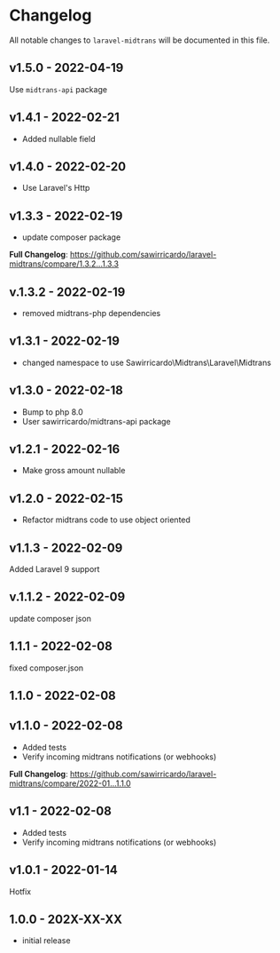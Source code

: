 # Changelog

All notable changes to `laravel-midtrans` will be documented in this file.

## v1.5.0 - 2022-04-19

Use `midtrans-api` package

## v1.4.1 - 2022-02-21

- Added nullable field

## v1.4.0 - 2022-02-20

- Use Laravel's Http

## v1.3.3 - 2022-02-19

- update composer package

**Full Changelog**: https://github.com/sawirricardo/laravel-midtrans/compare/1.3.2...1.3.3

## v.1.3.2 - 2022-02-19

- removed midtrans-php dependencies

## v1.3.1 - 2022-02-19

- changed namespace to use Sawirricardo\Midtrans\Laravel\Midtrans

## v1.3.0 - 2022-02-18

- Bump to php 8.0
- User sawirricardo/midtrans-api package

## v1.2.1 - 2022-02-16

- Make gross amount nullable

## v1.2.0 - 2022-02-15

- Refactor midtrans code to use object oriented

## v1.1.3 - 2022-02-09

Added Laravel 9 support

## v.1.1.2 - 2022-02-09

update composer json

## 1.1.1 - 2022-02-08

fixed composer.json

## 1.1.0 - 2022-02-08

## v1.1.0 - 2022-02-08

- Added tests
- Verify incoming midtrans notifications (or webhooks)

**Full Changelog**: https://github.com/sawirricardo/laravel-midtrans/compare/2022-01...1.1.0

## v1.1 - 2022-02-08

- Added tests
- Verify incoming midtrans notifications (or webhooks)

## v1.0.1 - 2022-01-14

Hotfix

## 1.0.0 - 202X-XX-XX

- initial release
